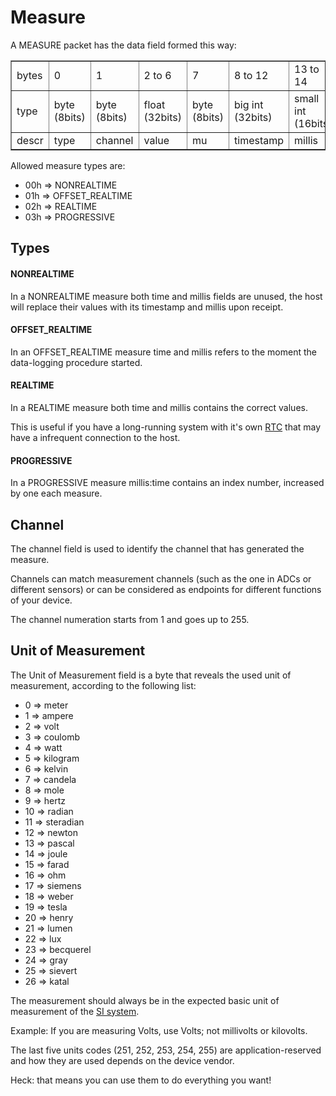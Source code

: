 # Measure

A MEASURE packet has the data field formed this way:

<table border="1">
	<tr>
		<td>bytes</td>
		<td>0</td>
		<td>1</td>
		<td>2 to 6</td>
		<td>7</td>
		<td>8 to 12</td>
		<td>13 to 14</td>
	</tr>
	<tr>
		<td>type</td>
		<td>byte (8bits)</td>
		<td>byte (8bits)</td>
		<td>float (32bits)</td>
		<td>byte (8bits)</td>
		<td>big int (32bits)</td>
		<td>small int (16bits)</td>
	</tr>
	<tr>
		<td>descr</td>
		<td>type</td>
		<td>channel</td>
		<td>value</td>
		<td>mu</td>
		<td>timestamp</td>
		<td>millis</td>
	</tr>
</table>

Allowed measure types are:

* 00h => NONREALTIME
* 01h => OFFSET_REALTIME
* 02h => REALTIME
* 03h => PROGRESSIVE


## Types

#### NONREALTIME

In a NONREALTIME measure both time and millis fields are unused, the host will replace their values with its timestamp and millis upon receipt.

#### OFFSET_REALTIME

In an OFFSET_REALTIME measure time and millis refers to the moment the data-logging procedure started.

#### REALTIME

In a REALTIME measure both time and millis contains the correct values.

This is useful if you have a long-running system with it's own [RTC](https://en.wikipedia.org/wiki/Real-time_clock) that may have a infrequent connection to the host.

#### PROGRESSIVE

In a PROGRESSIVE measure millis:time contains an index number, increased by one each measure.


## Channel

The channel field is used to identify the channel that has generated the measure.

Channels can match measurement channels (such as the one in ADCs or different sensors) or can be considered as endpoints for different functions of your device.

The channel numeration starts from 1 and goes up to 255.

## Unit of Measurement

The Unit of Measurement field is a byte that reveals the used unit of measurement, according to the following list:

* 0 => meter
* 1 => ampere
* 2 => volt
* 3 => coulomb
* 4 => watt
* 5 => kilogram
* 6 => kelvin
* 7 => candela
* 8 => mole
* 9 => hertz
* 10 => radian
* 11 => steradian
* 12 => newton
* 13 => pascal
* 14 => joule
* 15 => farad
* 16 => ohm
* 17 => siemens
* 18 => weber
* 19 => tesla
* 20 => henry
* 21 => lumen
* 22 => lux
* 23 => becquerel
* 24 => gray
* 25 => sievert
* 26 => katal

The measurement should always be in the expected basic unit of measurement of the [SI system](https://en.wikipedia.org/wiki/International_System_of_Units).

Example: If you are measuring Volts, use Volts; not millivolts or kilovolts.

The last five units codes (251, 252, 253, 254, 255) are application-reserved and how they are used depends on the device vendor.

Heck: that means you can use them to do everything you want!
